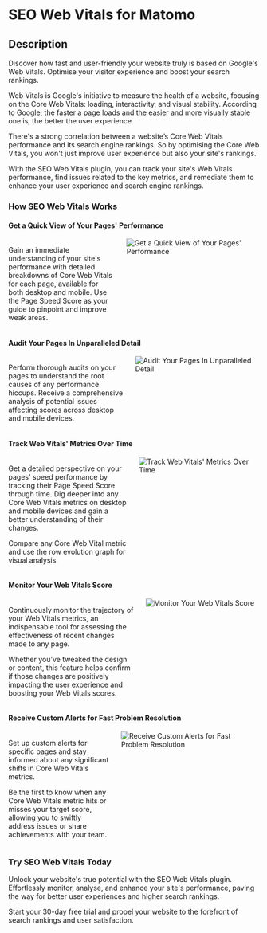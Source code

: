 # SEO Web Vitals for Matomo

## Description

Discover how fast and user-friendly your website truly is based on Google's Web Vitals. Optimise your visitor experience and boost your search rankings.

Web Vitals is Google's initiative to measure the health of a website, focusing on the Core Web Vitals: loading, interactivity, and visual stability. According to Google, the faster a page loads and the easier and more visually stable one is, the better the user experience.

There's a strong correlation between a website’s Core Web Vitals performance and its search engine rankings. So by optimising the Core Web Vitals, you won't just improve user experience but also your site's rankings.

With the SEO Web Vitals plugin, you can track your site's Web Vitals performance, find issues related to the key metrics, and remediate them to enhance your user experience and search engine rankings. 

### How SEO Web Vitals Works

#### Get a Quick View of Your Pages' Performance

<div class="main-div-readme" style="display: flex;height: auto;">
<div class="left-div-readme" style="width: 50%;">
<p>Gain an immediate understanding of your site's performance with detailed breakdowns of Core Web Vitals for each page, available for both desktop and mobile. Use the Page Speed Score as your guide to pinpoint and improve weak areas.</p>
</div>
<div class="right-div-readme" style="flex-grow: 1;">
<img src="https://plugins.matomo.org/img/SEOWebVitals/image1.png" style="margin-left: 24px;" alt="Get a Quick View of Your Pages' Performance">
</div>
</div>

#### Audit Your Pages In Unparalleled Detail

<div class="main-div-readme" style="display: flex;height: auto;">
<div class="left-div-readme" style="width: 50%;">
<p>Perform thorough audits on your pages to understand the root causes of any performance hiccups. Receive a comprehensive analysis of potential issues affecting scores across desktop and mobile devices.</p>
</div>
<div class="right-div-readme" style="flex-grow: 1;">
<img src="https://plugins.matomo.org/img/SEOWebVitals/image2.png" style="margin-left: 24px;" alt="Audit Your Pages In Unparalleled Detail">
</div>
</div>

#### Track Web Vitals' Metrics Over Time

<div class="main-div-readme" style="display: flex;height: auto;">
<div class="left-div-readme" style="width: 50%;">
<p>Get a detailed perspective on your pages' speed performance by tracking their Page Speed Score through time. Dig deeper into any Core Web Vitals metrics on desktop and mobile devices and gain a better understanding of their changes.</p>
<p>Compare any Core Web Vital metric and use the row evolution graph for visual analysis.</p>
</div>
<div class="right-div-readme" style="flex-grow: 1;">
<img src="https://plugins.matomo.org/img/SEOWebVitals/image3.png" style="margin-left: 24px;" alt="Track Web Vitals' Metrics Over Time">
</div>
</div>

#### Monitor Your Web Vitals Score

<div class="main-div-readme" style="display: flex;height: auto;">
<div class="left-div-readme" style="width: 50%;">
<p>Continuously monitor the trajectory of your Web Vitals metrics, an indispensable tool for assessing the effectiveness of recent changes made to any page.</p>
<p>Whether you’ve tweaked the design or content, this feature helps confirm if those changes are positively impacting the user experience and boosting your Web Vitals scores.</p>
</div>
<div class="right-div-readme" style="flex-grow: 1;">
<img src="https://plugins.matomo.org/img/SEOWebVitals/image4.png" style="margin-left: 24px;" alt="Monitor Your Web Vitals Score">
</div>
</div>

#### Receive Custom Alerts for Fast Problem Resolution

<div class="main-div-readme" style="display: flex;height: auto;">
<div class="left-div-readme" style="width: 50%;">
<p>Set up custom alerts for specific pages and stay informed about any significant shifts in Core Web Vitals metrics.</p>
<p>Be the first to know when any Core Web Vitals metric hits or misses your target score, allowing you to swiftly address issues or share achievements with your team.</p>
</div>
<div class="right-div-readme" style="flex-grow: 1;">
<img src="https://plugins.matomo.org/img/SEOWebVitals/image5.png" style="margin-left: 24px;" alt="Receive Custom Alerts for Fast Problem Resolution">
</div>
</div>

### Try SEO Web Vitals Today

Unlock your website's true potential with the SEO Web Vitals plugin. Effortlessly monitor, analyse, and enhance your site's performance, paving the way for better user experiences and higher search rankings.

Start your 30-day free trial and propel your website to the forefront of search rankings and user satisfaction.